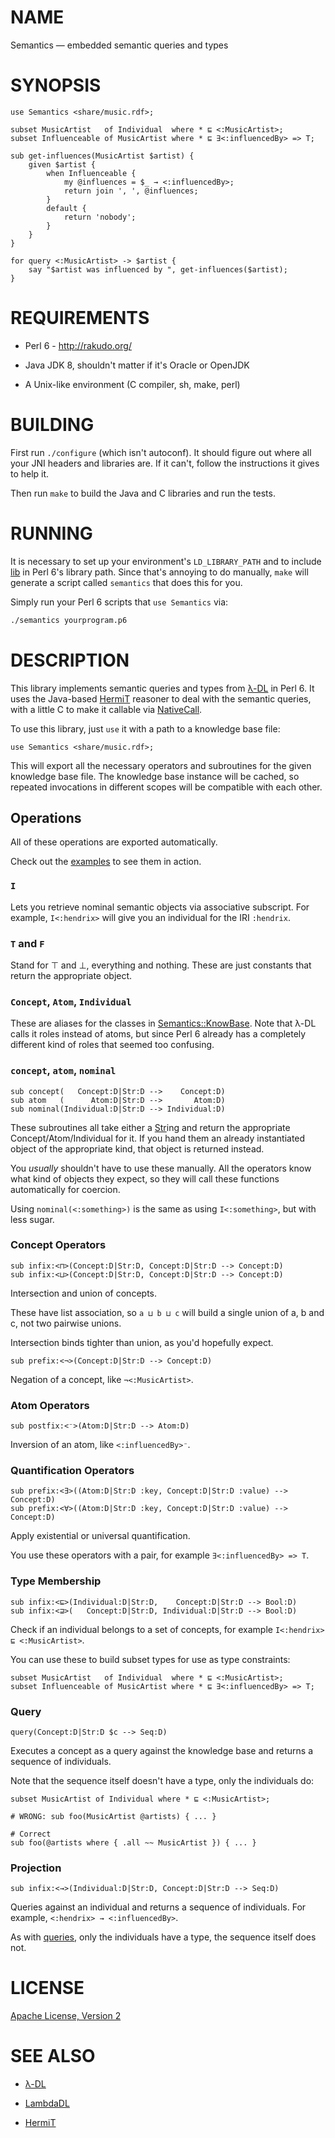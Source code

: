 # NAME

Semantics — embedded semantic queries and types


# SYNOPSIS

```perl6
use Semantics <share/music.rdf>;

subset MusicArtist   of Individual  where * ⊑ <:MusicArtist>;
subset Influenceable of MusicArtist where * ⊑ ∃<:influencedBy> => T;

sub get-influences(MusicArtist $artist) {
    given $artist {
        when Influenceable {
            my @influences = $_ → <:influencedBy>;
            return join ', ', @influences;
        }
        default {
            return 'nobody';
        }
    }
}

for query <:MusicArtist> -> $artist {
    say "$artist was influenced by ", get-influences($artist);
}
```


# REQUIREMENTS

* Perl 6 - <http://rakudo.org/>

* Java JDK 8, shouldn't matter if it's Oracle or OpenJDK

* A Unix-like environment (C compiler, sh, make, perl)


# BUILDING

First run `./configure` (which isn't autoconf). It should figure out where all
your JNI headers and libraries are. If it can't, follow the instructions it
gives to help it.

Then run `make` to build the Java and C libraries and run the tests.


# RUNNING

It is necessary to set up your environment's `LD_LIBRARY_PATH` and to include
[lib](lib) in Perl 6's library path. Since that's annoying to do manually,
`make` will generate a script called `semantics` that does this for you.

Simply run your Perl 6 scripts that `use Semantics` via:

```sh
./semantics yourprogram.p6
```


# DESCRIPTION

This library implements semantic queries and types from
[λ-DL](https://west.uni-koblenz.de/lambda-dl) in Perl 6. It uses the Java-based
[HermiT](http://www.hermit-reasoner.com/) reasoner to deal with the semantic
queries, with a little C to make it callable via
[NativeCall](https://docs.perl6.org/language/nativecall).

To use this library, just `use` it with a path to a knowledge base file:

```perl6
use Semantics <share/music.rdf>;
```

This will export all the necessary operators and subroutines for the given
knowledge base file. The knowledge base instance will be cached, so repeated
invocations in different scopes will be compatible with each other.


## Operations

All of these operations are exported automatically.

Check out the [examples](examples) to see them in action.


### `I`

Lets you retrieve nominal semantic objects via associative subscript.  For
example, `I<:hendrix>` will give you an individual for the IRI `:hendrix`.


### `T` and `F`

Stand for ⊤ and ⊥, everything and nothing. These are just constants that return
the appropriate object.


### `Concept`, `Atom`, `Individual`

These are aliases for the classes in
[Semantics::KnowBase](Semantics/KnowBase.pm6). Note that λ-DL calls it roles
instead of atoms, but since Perl 6 already has a completely different kind of
roles that seemed too confusing.


### `concept`, `atom`, `nominal`

```perl6
sub concept(   Concept:D|Str:D -->    Concept:D)
sub atom   (      Atom:D|Str:D -->       Atom:D)
sub nominal(Individual:D|Str:D --> Individual:D)
```

These subroutines all take either a [Str](https://docs.perl6.org/type/Str)ing
and return the appropriate Concept/Atom/Individual for it. If you hand them an
already instantiated object of the appropriate kind, that object is returned
instead.

You *usually* shouldn't have to use these manually. All the operators know what
kind of objects they expect, so they will call these functions automatically
for coercion.

Using `nominal(<:something>)` is the same as using `I<:something>`, but with
less sugar.


### Concept Operators

```perl6
sub infix:<⊓>(Concept:D|Str:D, Concept:D|Str:D --> Concept:D)
sub infix:<⊔>(Concept:D|Str:D, Concept:D|Str:D --> Concept:D)
```

Intersection and union of concepts.

These have list association, so `a ⊔ b ⊔ c` will build a single union of a, b
and c, not two pairwise unions.

Intersection binds tighter than union, as you'd hopefully expect.


```perl6
sub prefix:<¬>(Concept:D|Str:D --> Concept:D)
```

Negation of a concept, like `¬<:MusicArtist>`.


### Atom Operators

```perl6
sub postfix:<⁻>(Atom:D|Str:D --> Atom:D)
```

Inversion of an atom, like `<:influencedBy>⁻`.


### Quantification Operators

```perl6
sub prefix:<∃>((Atom:D|Str:D :key, Concept:D|Str:D :value) --> Concept:D)
sub prefix:<∀>((Atom:D|Str:D :key, Concept:D|Str:D :value) --> Concept:D)
```

Apply existential or universal quantification.

You use these operators with a pair, for example `∃<:influencedBy> => T`.


### Type Membership

```perl6
sub infix:<⊑>(Individual:D|Str:D,    Concept:D|Str:D --> Bool:D)
sub infix:<⊒>(   Concept:D|Str:D, Individual:D|Str:D --> Bool:D)
```

Check if an individual belongs to a set of concepts, for example `I<:hendrix> ⊑
<:MusicArtist>`.

You can use these to build subset types for use as type constraints:

```perl6
subset MusicArtist   of Individual  where * ⊑ <:MusicArtist>;
subset Influenceable of MusicArtist where * ⊑ ∃<:influencedBy> => T;
```


### Query

```perl6
query(Concept:D|Str:D $c --> Seq:D)
```

Executes a concept as a query against the knowledge base and returns a sequence
of individuals.

Note that the sequence itself doesn't have a type, only the individuals do:

```perl6
subset MusicArtist of Individual where * ⊑ <:MusicArtist>;

# WRONG: sub foo(MusicArtist @artists) { ... }

# Correct
sub foo(@artists where { .all ~~ MusicArtist }) { ... }
```


### Projection

```perl6
sub infix:<→>(Individual:D|Str:D, Concept:D|Str:D --> Seq:D)
```

Queries against an individual and returns a sequence of individuals. For
example, `<:hendrix> → <:influencedBy>`.

As with [queries](#Query), only the individuals have a type, the sequence
itself does not.



# LICENSE

[Apache License, Version 2](LICENSE)


# SEE ALSO

* [λ-DL](https://west.uni-koblenz.de/lambda-dl)

* [LambdaDL](https://github.com/hartenfels/LambdaDL)

* [HermiT](http://www.hermit-reasoner.com/)
